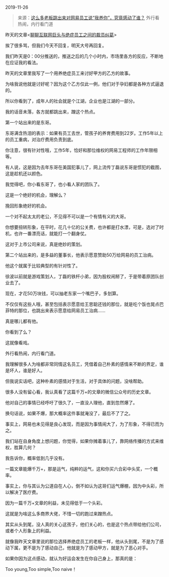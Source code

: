 2019-11-26

> 来源：[这么多老板跳出来对网易员工说“我养你”，究竟感动了谁？](http://mp.weixin.qq.com/s?__biz=MzU3NDc5Nzc0NQ==&mid=2247485916&idx=1&sn=cdb808c248162b5f7720318576df7530&chksm=fd2dab02ca5a2214bbb1971c8fea2e8e2c0f48ba399dae8e488943c61d5bf76c37e63da963c5&scene=27#wechat_redirect)
> 外行看热闹，内行看门道

昨天的文章<[聊聊互联网巨头与绝症员工之间的裁员纠葛](http://mp.weixin.qq.com/s?__biz=MzU3NDc5Nzc0NQ==&mid=2247485907&idx=1&sn=0115227eee1fef73f45abc0b5db75d57&chksm=fd2dab0dca5a221bcea39dc0b905cf7c63d99c05d7ce68d3ad0f00ac5c6ef0db6a1a8f6ea242&scene=21#wechat_redirect)>

挨了很多骂，但我们今天不回复，明天大号再回复。

  

我们昨天是0：00分推送的，推送之后的几个小时内，市场里各方的反应，不断地在应证我的看法。

  

昨天的文章里我写了一个用养绝症员工来讨好甲方的乙方的故事。

  

为啥我说他就是讨好呢？因为这个乙方仅此一例，他们对于孕妇都是各种方式逼退的。

  

所以你看到了，成年人的社会就是个江湖，企业也是江湖的一部分。

  

我的话音未落，各方就都跳出来，蹭这个热点。

  

第一个站出来的是东哥。

  

东哥满含热泪的表示：如果有员工去世，管孩子的养育费用到22岁。工作5年以上的员工重病，对治疗费用负责到底。

  

你注意，很有针对性哦，工作5年，恰好和那位维权的网易工程师的工作年限相等。

  

有人说，这是因为去年东哥在美国犯事儿了，网上流传丁磊说东哥是惯犯的截图，这是趁机还以颜色。

  

我觉得吧，你小看东哥了，也小看人家的团队了。

  

这是一个绝好的机会，理解么？

  

挽回形象绝好的机会。

  

一个对不起太太的老公，不见得不可以是一个有情有义的大哥。

  

你想要扭转形象，在平时，花几十亿的公关费，也许都是打水漂，可是，选对了时机，也许一番漂亮话，就能打一个翻身仗。

  

这对于上市公司来说，真是绝妙的策划。

  

第二个站出来的，是多益的董事长，他表示愿意赞助50万给网易的员工治病。

  

他这个就属于比较典型的有针对性了。

  

徐波以前就是游戏策划人，丁磊的铁杆小弟，因为股权闹掰了，于是带着原团队创业去了。

  

现在，才花50万块钱，可以抽老东家一个嘴巴子，多划算。

  

不仅仅有这些人哦，甚至包括表示愿意给王思聪还钱的那位，就是吃个饭也晃点巴菲特的那位，也跳出来表示愿意给网易员工治病......

  

真是哪儿都有他。

  

你看到了么？

  

这就像看戏。

  

外行看热闹，内行看门道。

  

我理解很多人为啥都非常同情这名员工，凭借着自己朴素的感情来不断的界定，谁是坏人，谁是好人。

  

但我说实话吧，这种朴素的感情对于生活，对于具体的问题，没啥帮助。

  

很多人没有留心看，我认真看了这篇千万+的文章的微信公众号的历史文章。

  

他对自己的事情已经呼吁了很久了，一直没人理他，直到忽然爆了。

  

换句话说，如果不爆，那大概率这件事就淹没了，最后不了了之。

  

事实上，网易也未见得是良心发现，而是因为事情闹大了，为了形象，不得已而为之。

  

我们站在自身角度上想问题，你觉得，如果你摊着事儿了，靠网络传播的方式来维权，胜算几何？

  

我告诉你，概率低到几乎没有。

  

一篇文章能爆千万+，那是运气，纯粹的运气，这和你买六合彩中头奖，一个概率。

  

事实上，你与其认为公道自在人心，倒不如认为这哥们运气爆棚，因为中头彩，所以解决了医疗费。

  

因为一篇千万+文章的利益，未见得低于一个头彩。

  

这就是为啥这么多商界大佬，不惜一切的跑过来蹭热点。

  

其实从头到尾，没人真的关心这孩子，他们关心的，也是这个热点带给他们公司，或者个人形象上的利益。

  

就像我昨天文章里说的那位选择养绝症员工的老板一样，他从头到尾，不是为了感动下属，更不是为了感动自己，他就是为了感动甲方，就是为了恶心对手。

  

如果你因为这点感动，就认为好运会发生在你自己身上，那真的是：

  

Too young,Too simple,Too naive！

